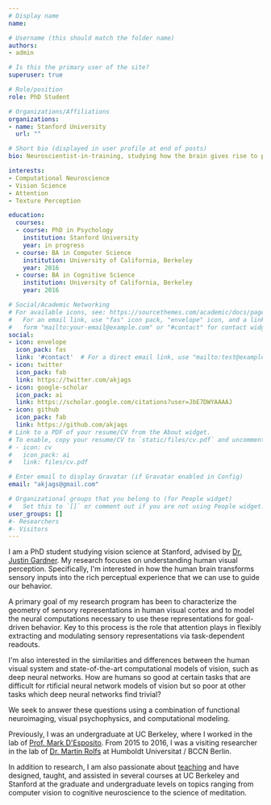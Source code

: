 ```yaml
---
# Display name
name: 

# Username (this should match the folder name)
authors:
- admin

# Is this the primary user of the site?
superuser: true

# Role/position
role: PhD Student

# Organizations/Affiliations
organizations:
- name: Stanford University
  url: ""

# Short bio (displayed in user profile at end of posts)
bio: Neuroscientist-in-training, studying how the brain gives rise to perception and behavior.

interests:
- Computational Neuroscience
- Vision Science 
- Attention
- Texture Perception

education:
  courses:
  - course: PhD in Psychology
    institution: Stanford University
    year: in progress
  - course: BA in Computer Science
    institution: University of California, Berkeley
    year: 2016
  - course: BA in Cognitive Science
    institution: University of California, Berkeley
    year: 2016

# Social/Academic Networking
# For available icons, see: https://sourcethemes.com/academic/docs/page-builder/#icons
#   For an email link, use "fas" icon pack, "envelope" icon, and a link in the
#   form "mailto:your-email@example.com" or "#contact" for contact widget.
social:
- icon: envelope
  icon_pack: fas
  link: '#contact'  # For a direct email link, use "mailto:test@example.org".
- icon: twitter
  icon_pack: fab
  link: https://twitter.com/akjags
- icon: google-scholar
  icon_pack: ai
  link: https://scholar.google.com/citations?user=JbE7DWYAAAAJ 
- icon: github
  icon_pack: fab
  link: https://github.com/akjags
# Link to a PDF of your resume/CV from the About widget.
# To enable, copy your resume/CV to `static/files/cv.pdf` and uncomment the lines below.
# - icon: cv
#   icon_pack: ai
#   link: files/cv.pdf

# Enter email to display Gravatar (if Gravatar enabled in Config)
email: "akjags@gmail.com"

# Organizational groups that you belong to (for People widget)
#   Set this to `[]` or comment out if you are not using People widget.
user_groups: []
#- Researchers
#- Visitors
---
```

I am a PhD student studying vision science at Stanford, advised by [Dr. Justin Gardner](https://gru.stanford.edu). My research focuses on understanding human visual perception. Specifically, I'm interested in how the human brain transforms sensory inputs into the rich perceptual experience that we can use to guide our behavior. 

A primary goal of my research program has been to characterize the geometry of sensory representations in human visual cortex and to model the neural computations necessary to use these representations for goal-driven behavior. Key to this process is the role that attention plays in flexibly extracting and modulating sensory representations via task-dependent readouts.

I'm also interested in the similarities and differences between the human visual system and state-of-the-art computational models of vision, such as deep neural networks. How are humans so good at certain tasks that are difficult for rtificial neural network models of vision but so poor at other tasks which deep neural networks find trivial? 

We seek to answer these questions using a combination of functional neuroimaging, visual psychophysics, and computational modeling. 

Previously, I  was an undergraduate at UC Berkeley, where I worked in the lab of [Prof. Mark D'Esposito](http://despolab.berkeley.edu). From 2015 to 2016, I was a visiting researcher in the lab of [Dr. Martin Rolfs](www.martinrolfs.de) at Humboldt Universitat / BCCN Berlin. 

In addition to research, I am also passionate about [teaching](#teaching) and have designed, taught, and assisted in several courses at UC Berkeley and Stanford at the graduate and undergraduate levels on topics ranging from computer vision to cognitive neuroscience to the science of meditation.
